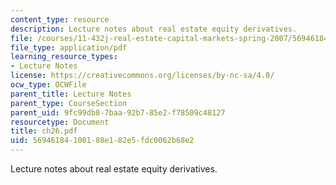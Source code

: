 ```yaml
---
content_type: resource
description: Lecture notes about real estate equity derivatives.
file: /courses/11-432j-real-estate-capital-markets-spring-2007/56946184100188e182e5fdc0062b68e2_ch26.pdf
file_type: application/pdf
learning_resource_types:
- Lecture Notes
license: https://creativecommons.org/licenses/by-nc-sa/4.0/
ocw_type: OCWFile
parent_title: Lecture Notes
parent_type: CourseSection
parent_uid: 9fc99db8-7baa-92b7-85e2-f78509c48127
resourcetype: Document
title: ch26.pdf
uid: 56946184-1001-88e1-82e5-fdc0062b68e2
---
```

Lecture notes about real estate equity derivatives.